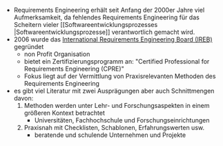 - Requirements Engineering erhält seit Anfang der 2000er Jahre viel Aufmerksamkeit, da fehlendes Requirements Engineering für das Scheitern vieler [[Softwareentwicklungsprozesses |Softwareentwicklungsprozesse]] verantwortlich gemacht wird.
- 2006 wurde das [International Requirements Engineering Board (IREB)](https://www.ireb.org) gegründet
	- non Profit Organisation
	- bietet ein Zertifizierungsprogramm an: "Certified Professional for Requirements Engineering (CPRE)" 
	- Fokus liegt auf der Vermittlung von Praxisrelevanten Methoden des Requirements Engineering	
- es gibt viel Literatur mit zwei Ausprägungen aber auch Schnittmengen davon:
	1. Methoden werden unter Lehr- und Forschungsaspekten in einem größeren Kontext betrachtet 
		- Universitäten, Fachhochschule und Forschungseinrichtungen
	2. Praxisnah mit Checklisten, Schablonen, Erfahrungswerten usw.
		- beratende und schulende Unternehmen und Projekte